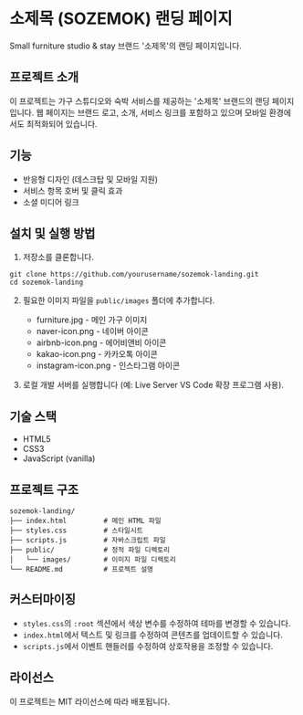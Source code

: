 # 소제목 (SOZEMOK) 랜딩 페이지

Small furniture studio & stay 브랜드 '소제목'의 랜딩 페이지입니다.

## 프로젝트 소개

이 프로젝트는 가구 스튜디오와 숙박 서비스를 제공하는 '소제목' 브랜드의 랜딩 페이지입니다. 웹 페이지는 브랜드 로고, 소개, 서비스 링크를 포함하고 있으며 모바일 환경에서도 최적화되어 있습니다.

## 기능

- 반응형 디자인 (데스크탑 및 모바일 지원)
- 서비스 항목 호버 및 클릭 효과
- 소셜 미디어 링크

## 설치 및 실행 방법

1. 저장소를 클론합니다.
```
git clone https://github.com/yourusername/sozemok-landing.git
cd sozemok-landing
```

2. 필요한 이미지 파일을 `public/images` 폴더에 추가합니다.
   - furniture.jpg - 메인 가구 이미지
   - naver-icon.png - 네이버 아이콘
   - airbnb-icon.png - 에어비앤비 아이콘
   - kakao-icon.png - 카카오톡 아이콘
   - instagram-icon.png - 인스타그램 아이콘

3. 로컬 개발 서버를 실행합니다 (예: Live Server VS Code 확장 프로그램 사용).

## 기술 스택

- HTML5
- CSS3
- JavaScript (vanilla)

## 프로젝트 구조

```
sozemok-landing/
├── index.html         # 메인 HTML 파일
├── styles.css         # 스타일시트
├── scripts.js         # 자바스크립트 파일
├── public/            # 정적 파일 디렉토리
│   └── images/        # 이미지 파일 디렉토리
└── README.md          # 프로젝트 설명
```

## 커스터마이징

- `styles.css`의 `:root` 섹션에서 색상 변수를 수정하여 테마를 변경할 수 있습니다.
- `index.html`에서 텍스트 및 링크를 수정하여 콘텐츠를 업데이트할 수 있습니다.
- `scripts.js`에서 이벤트 핸들러를 수정하여 상호작용을 조정할 수 있습니다.

## 라이선스

이 프로젝트는 MIT 라이선스에 따라 배포됩니다.
